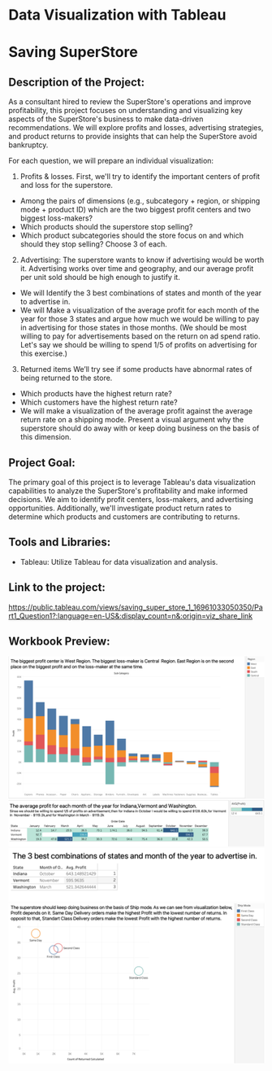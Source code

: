 # Data Visualization with Tableau

# Saving SuperStore


## Description of the Project:
As a consultant hired to review the SuperStore's operations and improve profitability, this project focuses on understanding and visualizing key aspects of the SuperStore's business to make data-driven recommendations. We will explore profits and losses, advertising strategies, and product returns to provide insights that can help the SuperStore avoid bankruptcy.

For each question, we will prepare an individual visualization:
1. Profits & losses.
First, we'll try to identify the important centers of profit and loss for the superstore.
- Among the pairs of dimensions (e.g., subcategory + region, or shipping mode + product ID) which are the two biggest profit centers and two biggest loss-makers? 
- Which products should the superstore stop selling? 
- Which product subcategories should the store focus on and which should they stop selling? Choose 3 of each.

2. Advertising:
The superstore wants to know if advertising would be worth it. Advertising works over time and geography, and our average profit per unit sold should be high enough to justify it.
- We will Identify the 3 best combinations of states and month of the year to advertise in. 
- We will Make a visualization of the average profit for each month of the year for those 3 states and argue how much we would be willing to pay in advertising for those states in those months.
(We should be most willing to pay for advertisements based on the return on ad spend ratio. Let's say we should be willing to spend 1/5 of profits on advertising for this exercise.)

3. Returned items
 We’ll try see if some products have abnormal rates of being returned to the store.
- Which products have the highest return rate?
- Which customers have the highest return rate?
- We will make a visualization of the average profit against the average return rate on a shipping mode. Present a visual argument why the superstore should do away with or keep doing business on the basis of this dimension.

## Project Goal:
The primary goal of this project is to leverage Tableau's data visualization capabilities to analyze the SuperStore's profitability and make informed decisions. We aim to identify profit centers, loss-makers, and advertising opportunities. Additionally, we'll investigate product return rates to determine which products and customers are contributing to returns.

## Tools and Libraries:
- Tableau: Utilize Tableau for data visualization and analysis.

## Link to the project:
https://public.tableau.com/views/saving_super_store_1_16961033050350/Part1_Question1?:language=en-US&:display_count=n&:origin=viz_share_link

## Workbook Preview:
![Alt Text](https://github.com/Kseniya-G/TripleTen_Projects/blob/main/Tableau%20-%20Saving%20SuperStore%201/Pics/1.png)
![Alt Text](https://github.com/Kseniya-G/TripleTen_Projects/blob/main/Tableau%20-%20Saving%20SuperStore%201/Pics/2.png)
![Alt Text](https://github.com/Kseniya-G/TripleTen_Projects/blob/main/Tableau%20-%20Saving%20SuperStore%201/Pics/3.png)
![Alt Text](https://github.com/Kseniya-G/TripleTen_Projects/blob/main/Tableau%20-%20Saving%20SuperStore%201/Pics/4.png)



